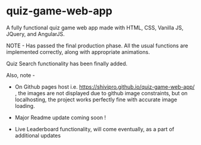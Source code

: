 # quiz-game-web-app
A fully functional quiz game web app made with HTML, CSS, Vanilla JS, JQuery, and AngularJS.

NOTE - Has passed the final production phase. All the usual functions are implemented correctly, along with appropriate animations. 

Quiz Search functionality has been finally added.

Also, note - 

* On Github pages host i.e. https://shivipro.github.io/quiz-game-web-app/ , the images are not displayed due to github image constraints, but on localhosting, the project works perfectly fine with accurate image loading. 

* Major Readme update coming soon !

* Live Leaderboard functionality, will come eventually, as a part of additional updates
